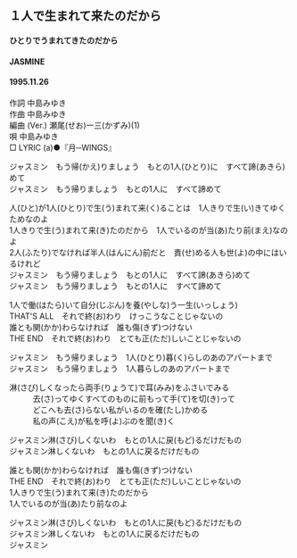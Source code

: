 ## １人で生まれて来たのだから
#### ひとりでうまれてきたのだから
#### JASMINE
#### 1995.11.26

作詞     中島みゆき　　　　　   
作曲      中島みゆき  　　　   
編曲 (Ver.) 瀬尾(せお)一三(かずみ)(1)　　　　    
唄     中島みゆき    
□ LYRIC (a)●『月─WINGS』  
  
ジャスミン　もう帰(かえ)りましょう　もとの1人(ひとり)に　すべて諦(あきら)めて  
ジャスミン　もう帰りましょう　もとの1人に　すべて諦めて  
  
人(ひと)が1人(ひとり)で生(う)まれて来(く)ることは　1人きりで生(い)きてゆくためなのよ  
1人きりで生(う)まれて来(き)たのだから　1人でいるのが当(あ)たり前(まえ)なのよ  
2人(ふたり)でなければ半人(はんにん)前だと　責(せ)める人も世(よ)の中にはいるけれど  
ジャスミン　もう帰りましょう　もとの1人に　すべて諦(あきら)めて  
ジャスミン　もう帰りましょう　もとの1人に　すべて諦めて  
  
1人で働(はたら)いて自分(じぶん)を養(やしな)う一生(いっしょう)  
THAT'S ALL　それで終(お)わり　けっこうなことじゃないの  
誰とも関(かか)わらなければ　誰も傷(きず)つけない  
THE END　それで終(お)わり　とても正(ただ)しいことじゃないの  
  
ジャスミン　もう帰りましょう　1人(ひとり)暮(く)らしのあのアパートまで  
ジャスミン　もう帰りましょう　1人暮らしのあのアパートまで  
  
淋(さび)しくなったら両手(りょうて)で耳(みみ)をふさいでみる  
　　　去(さ)ってゆくすべてのものに前もって手(て)を切(き)って  
　　　どこへも去(さ)らない私がいるのを確(たし)かめる  
　　　私の声(こえ)が私を呼(よ)ぶのを聞(き)く  
  
ジャスミン淋(さび)しくないわ　もとの1人に戻(もど)るだけだもの  
ジャスミン淋しくないわ　もとの1人に戻るだけだもの  
  
誰とも関(かか)わらなければ　誰も傷(きず)つけない  
THE END　それで終(お)わり　とても正(ただ)しいことじゃないの  
1人きりで生(う)まれて来(き)たのだから  
1人でいるのが当(あ)たり前なのよ  
  
ジャスミン淋(さび)しくないわ　もとの1人に戻(もど)るだけだもの  
ジャスミン淋しくないわ　もとの1人に戻るだけだもの  
ジャスミン  